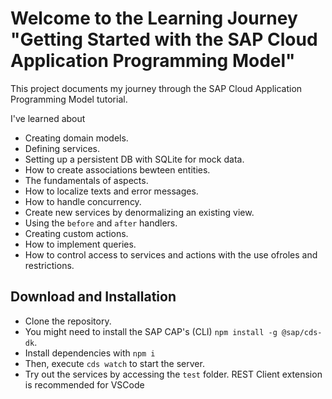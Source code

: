 # Welcome to the Learning Journey "Getting Started with the SAP Cloud Application Programming Model"

This project documents my journey through the SAP Cloud Application Programming Model tutorial.

I've learned about

- Creating domain models.
- Defining services.
- Setting up a persistent DB with SQLite for mock data.
- How to create associations bewteen entities.
- The fundamentals of aspects.
- How to localize texts and error messages.
- How to handle concurrency.
- Create new services by denormalizing an existing view.
- Using the `before` and `after` handlers.
- Creating custom actions.
- How to implement queries.
- How to control access to services and actions with the use ofroles and restrictions.

## Download and Installation

- Clone the repository.
- You might need to install the SAP CAP's (CLI) `npm install -g @sap/cds-dk`.
- Install dependencies with `npm i`
- Then, execute `cds watch` to start the server.
- Try out the services by accessing the `test` folder. REST Client extension is recommended for VSCode
